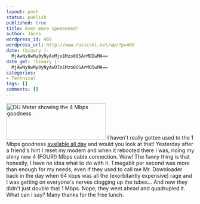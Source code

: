 ```yaml
---
layout: post
status: publish
published: true
title: Even more speeeeeed!
author: János
wordpress_id: 460
wordpress_url: http://www.rusiczki.net/wp/?p=460
date: !binary |-
  MjAwNy0wMy0yNyAxMjo1Mzo0OSArMDIwMA==
date_gmt: !binary |-
  MjAwNy0wMy0yNyAwOTo1Mzo0OSArMDIwMA==
categories:
- Technical
tags: []
comments: []
---
```

<p><img src="http://www.rusiczki.net/blog/blogpics/dumeter-4-mbps.gif" width="267" height="98" alt="DU Meter showing the 4 Mbps goodness" class="postimage" /> I haven't really gotten used to the 1 Mbps goodness <a href="http://www.rusiczki.net/blog/archives/2007/01/25/still_going_fast">available all day</a> and would you look at that! Yesterday after a friend's hint I reset my modem and when it rebooted there I was, riding my shiny new 4 (FOUR!) Mbps cable connection. Wow! The funny thing is that honestly, I have no idea what to do with it. 1 megabit per second was more than enough for my needs, even if they used to call me Mr. Downloader back in the day when 64 kbps was all the (exorbitantly expensive) rage and I was getting on everyone's nerves clogging up the tubes... And now they didn't just double that 1 Mbps. Nope, they went ahead and quadrupled it. What can I say? Many thanks for the free lunch.</p>
